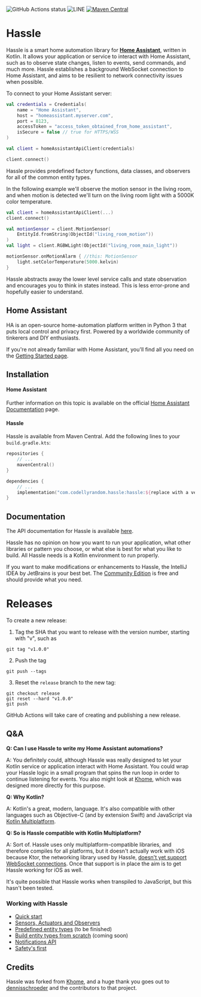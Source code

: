 
![GitHub Actions status](https://github.com/efirestone/hassle/workflows/Latest%20push/badge.svg)
![LINE](https://img.shields.io/badge/line--coverage-31%25-red.svg)
[![Maven Central](https://maven-badges.herokuapp.com/maven-central/com.codellyrandom.hassle/hassle/badge.svg)](https://maven-badges.herokuapp.com/maven-central/com.codellyrandom.hassle/hassle)

# Hassle

Hassle is a smart home automation library for [**Home Assistant**](https://www.home-assistant.io), written in Kotlin.
It allows your application or service to interact with Home Assistant, such as to observe state changes, listen to
events, send commands, and much more. Hassle establishes a background WebSocket connection to Home Assistant, and 
aims to be resilient to network connectivity issues when possible.

To connect to your Home Assistant server:

```kotlin
val credentials = Credentials(
    name = "Home Assistant",
    host = "homeassistant.myserver.com",
    port = 8123,
    accessToken = "access_token_obtained_from_home_assistant",
    isSecure = false // true for HTTPS/WSS
)

val client = homeAssistantApiClient(credentials)

client.connect()
```

Hassle provides predefined factory functions, data classes, and observers for all of the common entity types.

In the following example we'll observe the motion sensor in the living room, and when motion is detected we'll turn on
the living room light with a 5000K color temperature.

```kotlin
val client = homeAssistantApiClient(...)
client.connect()

val motionSensor = client.MotionSensor(
    EntityId.fromString(ObjectId("living_room_motion"))
)
val light = client.RGBWLight(ObjectId("living_room_main_light"))

motionSensor.onMotionAlarm { //this: MotionSensor
    light.setColorTemperature(5000.kelvin)
}
```

Hassle abstracts away the lower level service calls and state observation and encourages you to think in states
instead. This is less error-prone and hopefully easier to understand.

## Home Assistant
 
HA is an open-source home-automation platform written in Python 3 that puts local control and privacy first. Powered by
a worldwide community of tinkerers and DIY enthusiasts.

If you're not already familiar with Home Assistant, you'll find all you need on the
[Getting Started page](https://www.home-assistant.io/getting-started/).

## Installation

#### Home Assistant
Further information on this topic is available on the official
[Home Assistant Documentation](https://www.home-assistant.io/getting-started/) page.

#### Hassle
Hassle is available from Maven Central. Add the following lines to your `build.gradle.kts`:

```kotlin
repositories {
    // ...
    mavenCentral()
}
```
```kotlin
dependencies {
    // ...
    implementation("com.codellyrandom.hassle:hassle:${replace with a version}")
}
```

## Documentation

The API documentation for Hassle is available [here](https://efirestone.github.io/hassle/).

Hassle has no opinion on how you want to run your application, what other libraries or pattern you choose, or what
else is best for what you like to build. All Hassle needs is a Kotlin environment to run properly.

If you want to make modifications or enhancements to Hassle, the IntelliJ IDEA by JetBrains is your best bet. The
[Community Edition](http://www.jetbrains.com/idea/download/index.html) is free and should provide what you need.

# Releases

To create a new release:

1. Tag the SHA that you want to release with the version number, starting with "v", such as

```
git tag "v1.0.0"
```

2. Push the tag

```
git push --tags
```

3. Reset the `release` branch to the new tag:

```
git checkout release
git reset --hard "v1.0.0"
git push
```

GitHub Actions will take care of creating and publishing a new release.

## Q&A

**Q: Can I use Hassle to write my Home Assistant automations?**

A: You definitely could, although Hassle was really designed to let your Kotlin service or application interact with
Home Assistant. You could wrap your Hassle logic in a small program that spins the run loop in order to continue 
listening for events. You also might look at [Khome](https://github.com/dennisschroeder/khome), which was designed more 
directly for this purpose.

**Q: Why Kotlin?**

A: Kotlin's a great, modern, language. It's also compatible with other languages such as Objective-C (and by extension
Swift) and JavaScript via [Kotlin Multiplatform](https://kotlinlang.org/docs/multiplatform.html).

**Q: So is Hassle compatible with Kotlin Multiplatform?**

A: Sort of. Hassle uses only multiplatform-compatible libraries, and therefore compiles for all platforms, but it 
doesn't actually work with iOS because Ktor, the networking library used by Hassle, [doesn't yet support WebSocket
connections](https://github.com/ktorio/ktor/issues/1894). Once that support is in place the aim is to get Hassle
working for iOS as well.

It's quite possible that Hassle works when transpiled to JavaScript, but this hasn't been tested.

### Working with Hassle
- [Quick start](docs/Quickstart.md)
- [Sensors, Actuators and Observers](docs/SensorsAndActuators.md)
- [Predefined entity types](docs/PredefinedEntityTypes.md) (to be finished)
- [Build entity types from scratch](docs/BuildEntitiesFromScratch.md) (coming soon)
- [Notifications API](docs/NotificationApi.md)
- [Safety's first](docs/SafetyFirst.md)


## Credits
Hassle was forked from [Khome](https://github.com/dennisschroeder/khome), and a huge thank you goes out to 
[dennisschroeder](https://github.com/dennisschroeder) and the contributors to that project.   
